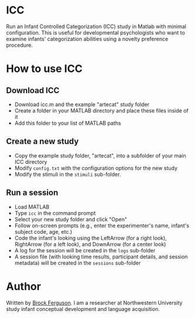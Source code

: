 ICC
===

Run an Infant Controlled Categorization (ICC) study in Matlab with minimal configuration. This is useful for developmental psychologists who want to examine infants' categorization abilities using a novelty preference procedure.

# How to use ICC

## Download ICC

* Download icc.m and the example "artecat" study folder
* Create a folder in your MATLAB directory and place these files inside of it
* Add this folder to your list of MATLAB paths

## Create a new study

* Copy the example study folder, "artecat", into a subfolder of your main ICC directory
* Modify `config.txt` with the configuration options for the new study
* Modify the stimuli in the `stimuli` sub-folder.

## Run a session

* Load MATLAB
* Type `icc` in the command prompt
* Select your new study folder and click "Open"
* Follow on-screen prompts (e.g., enter the experimenter's name, infant's subject code, age, etc.)
* Code the infant's looking using the LeftArrow (for a right look), RightArrow (for a left look), and DownArrow (for a center look)
* A log for the session will be created in the `logs` sub-folder
* A session file (with looking time results, participant details, and session metadata) will be created in the `sessions` sub-folder

# Author

Written by [Brock Ferguson](http://www.brockferguson.com). I am a researcher at Northwestern University study infant conceptual development and language acquisition.